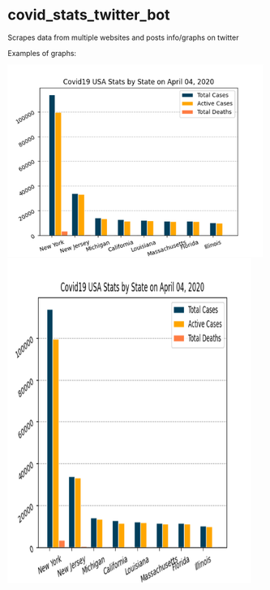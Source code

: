 # covid_stats_twitter_bot
Scrapes data from multiple websites and posts info/graphs on twitter


Examples of graphs:

![](examples/us_stats_state.png)
<img src="examples/us_stats_state.png" height="640" width="480">
